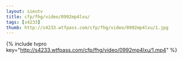 ```yaml
--- 
layout: sieutv
title: cfp/fhg/video/0992mp4lxu/
tags: [s4233]
thumb: http://s4233.wtfpass.com/cfp/fhg/video/0992mp4lxu/1.jpg
---
```

{% include tvpro key="http://s4233.wtfpass.com/cfp/fhg/video/0992mp4lxu/1.mp4" %} 
